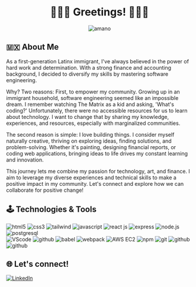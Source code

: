 <h1 align="center">👋👾👋 Greetings! 👋👾👋</h1>

<p align="center">
  <img alt="amano" src="https://github.com/j-alejandro-araujo/j-alejandro-araujo/assets/91649194/935ff95c-ec83-4204-9dab-e5be4ead9b9f">
</p>

## 🇲🇽 About Me
As a first-generation Latinx immigrant, I've always believed in the power of hard work and determination. With a strong finance and accounting background, I decided to diversify my skills by mastering software engineering.

Why? Two reasons: First, to empower my community. Growing up in an immigrant household, software engineering seemed like an impossible dream. I remember watching The Matrix as a kid and asking, 'What's coding?' Unfortunately, there were no accessible resources for us to learn about technology. I want to change that by sharing my knowledge, experiences, and resources, especially with marginalized communities.

The second reason is simple: I love building things. I consider myself naturally creative, thriving on exploring ideas, finding solutions, and problem-solving. Whether it's painting, designing financial reports, or coding web applications, bringing ideas to life drives my constant learning and innovation.

This journey lets me combine my passion for technology, art, and finance. I aim to leverage my diverse experiences and technical skills to make a positive impact in my community. Let's connect and explore how we can collaborate for positive change!

## 🕹 Technologies & Tools 

<div class="tech" align=left>
  <img src="https://img.shields.io/badge/-HTML5-red?logo=html5&logoColor=white" alt="html5"/>
  <img src="https://img.shields.io/badge/-CSS3-blue?logo=css3&logoColor=white" alt="css3"/>
  <img src="https://img.shields.io/badge/-Tailwind-6440CE?logo=tailwindcss&logoColor=white" alt="tailwind"/>
  <img src="https://img.shields.io/badge/-JavaScript-444?logo=javascript&logoColor=yellow" alt="javascript"/>
  <img src="https://img.shields.io/badge/-React-3c4156?logo=react&logoColor=61DAFB" alt="react js"/>
  <img src="https://img.shields.io/badge/-EXPRESS-000?logo=express&logoColor=white" alt="express"/>
  <img src="https://img.shields.io/badge/-NODEJS-339933?logo=node.js&logoColor=white" alt="node.js"/>
  <img src="https://img.shields.io/badge/-PostgreSQL-396EA3?logo=postgresql&logoColor=white" alt="postgresql"/>
  
  <br>
  
  <img src="https://img.shields.io/badge/-VSCode-007ACC?logo=visualstudiocode&logoColor=white" alt="VScode"/>
  <img src="https://img.shields.io/badge/-Figma-000?logo=figma&logoColor=white" alt="github"/>
  <img src="https://img.shields.io/badge/-Babel-444?logo=babel&logoColor=yellow" alt="babel"/>
  <img src="https://img.shields.io/badge/-Webpack-2B3A42?logo=webpack&logoColor=8DD6F9" alt="webpack"/>
  <img src="https://img.shields.io/badge/-AWS EC2-000?logo=amazonaws&logoColor=DD8A2D" alt="AWS EC2"/>
  <img src="https://img.shields.io/badge/-npm-BC432B?logo=npm&logoColor=white" alt="npm"/>
  <img src="https://img.shields.io/badge/-Git-F05032?logo=git&logoColor=white" alt="git"/>
  <img src="https://img.shields.io/badge/-GitHub-000?logo=github&logoColor=white" alt="github"/>
  <img src="https://img.shields.io/badge/-Docker-blue?logo=docker&logoColor=white" alt="github"/>
</div>

## 🌐 Let's connect!
<a href="https://www.linkedin.com/in/jesus-alejandro-araujo/">![LinkedIn](https://img.shields.io/badge/linkedin-%230077B5.svg?style=for-the-badge&logo=linkedin&logoColor=white) </a>
